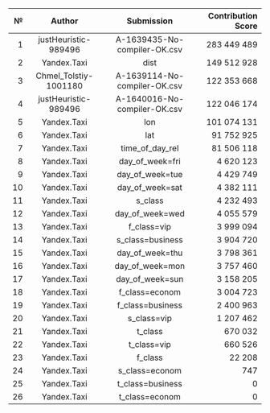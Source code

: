 | №    | Author | Submission | Contribution Score |
| ---: | :---:  | :---: | ---: |
| 1 | justHeuristic-989496|A-1639435-No-compiler-OK.csv | 283 449 489 |
| 2 | Yandex.Taxi | dist | 149 512 928 |
| 3 | Chmel_Tolstiy-1001180|A-1639114-No-compiler-OK.csv | 122 353 668 |
| 4 | justHeuristic-989496|A-1640016-No-compiler-OK.csv | 122 046 174 |
| 5 | Yandex.Taxi | lon | 101 074 131 |
| 6 | Yandex.Taxi | lat | 91 752 925 |
| 7 | Yandex.Taxi | time_of_day_rel | 81 506 118 |
| 8 | Yandex.Taxi | day_of_week=fri | 4 620 123 |
| 9 | Yandex.Taxi | day_of_week=tue | 4 429 749 |
| 10 | Yandex.Taxi | day_of_week=sat | 4 382 111 |
| 11 | Yandex.Taxi | s_class | 4 232 493 |
| 12 | Yandex.Taxi | day_of_week=wed | 4 055 579 |
| 13 | Yandex.Taxi | f_class=vip | 3 999 094 |
| 14 | Yandex.Taxi | s_class=business | 3 904 720 |
| 15 | Yandex.Taxi | day_of_week=thu | 3 798 361 |
| 16 | Yandex.Taxi | day_of_week=mon | 3 757 460 |
| 17 | Yandex.Taxi | day_of_week=sun | 3 158 205 |
| 18 | Yandex.Taxi | f_class=econom | 3 004 723 |
| 19 | Yandex.Taxi | f_class=business | 2 400 963 |
| 20 | Yandex.Taxi | s_class=vip | 1 207 462 |
| 21 | Yandex.Taxi | t_class | 670 032 |
| 22 | Yandex.Taxi | t_class=vip | 660 526 |
| 23 | Yandex.Taxi | f_class | 22 208 |
| 24 | Yandex.Taxi | s_class=econom | 747 |
| 25 | Yandex.Taxi | t_class=business | 0 |
| 26 | Yandex.Taxi | t_class=econom | 0 |
